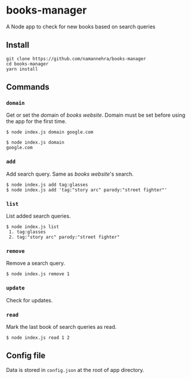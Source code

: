# books-manager
A Node app to check for new books based on search queries

## Install
```
git clone https://github.com/namannehra/books-manager
cd books-manager
yarn install
```

## Commands

### `domain`
Get or set the domain of *books website*. Domain must be set before using the
app for the first time.
```
$ node index.js domain google.com

$ node index.js domain
google.com
```

### `add`
Add search query. Same as *books website*'s search.
```
$ node index.js add tag:glasses
$ node index.js add 'tag:"story arc" parody:"street fighter"'
```

### `list`
List added search queries.
```
$ node index.js list
 1. tag:glasses
 2. tag:"story arc" parody:"street fighter"
```

### `remove`
Remove a search query.
```
$ node index.js remove 1
```

### `update`
Check for updates.

### `read`
Mark the last book of search queries as read.
```
$ node index.js read 1 2
```

## Config file
Data is stored in `config.json` at the root of app directory.